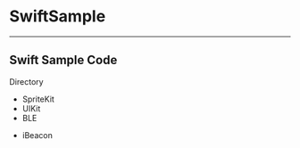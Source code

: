 SwiftSample
===========

----------------------
Swift Sample Code
----------------------

Directory
* SpriteKit
* UIKit
* BLE
+ iBeacon
